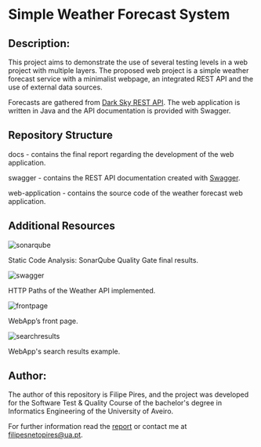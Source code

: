 # Simple Weather Forecast System

## Description:


This project aims to demonstrate the use of several testing levels in a web project with multiple layers.
The proposed web project is a simple weather forecast service with a minimalist webpage, an integrated REST API and the use of external data sources.

Forecasts are gathered from [Dark Sky REST API](https://darksky.net/).
The web application is written in Java and the API documentation is provided with Swagger.

## Repository Structure

docs - contains the final report regarding the development of the web application.

swagger - contains the REST API documentation created with [Swagger](https://swagger.io/docs/).

web-application - contains the source code of the weather forecast web application.

## Additional Resources

![sonarqube](https://github.com/FilipePires98/Weather-Forecast-System/blob/master/docs/img/05_sonarqube_qualitygate.png)

Static Code Analysis: SonarQube Quality Gate final results.

![swagger](https://github.com/FilipePires98/Weather-Forecast-System/blob/master/docs/img/04_swagger_apidocumentation.png)

HTTP Paths of the Weather API implemented.

![frontpage](https://github.com/FilipePires98/Weather-Forecast-System/blob/master/docs/img/01_webpage_home.png)

WebApp’s front page.

![searchresults](https://github.com/FilipePires98/Weather-Forecast-System/blob/master/docs/img/03_table.png)

WebApp's search results example.

## Author:

The author of this repository is Filipe Pires, and the project was developed for the Software Test & Quality Course of the bachelor's degree in Informatics Engineering of the University of Aveiro.

For further information read the [report](https://github.com/FilipePires98/Weather-Forecast-System/blob/master/docs/report.pdf) or contact me at filipesnetopires@ua.pt.

